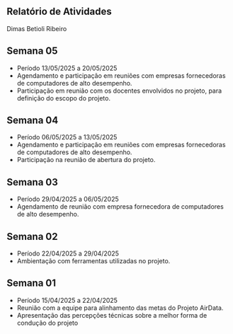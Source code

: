 ## Relatório de Atividades

Dimas Betioli Ribeiro

## Semana 05

- Período 13/05/2025 a 20/05/2025
- Agendamento e participação em reuniões com empresas fornecedoras de computadores de alto desempenho.
- Participação em reunião com os docentes envolvidos no projeto, para definição do escopo do projeto.

## Semana 04

- Período 06/05/2025 a 13/05/2025
- Agendamento e participação em reuniões com empresas fornecedoras de computadores de alto desempenho.
- Participação na reunião de abertura do projeto.

## Semana 03

- Período 29/04/2025 a 06/05/2025
- Agendamento de reunião com empresa fornecedora de computadores de alto desempenho.

## Semana 02

- Período 22/04/2025 a 29/04/2025
- Ambientação com ferramentas utilizadas no projeto.

##  Semana 01

- Período 15/04/2025 a 22/04/2025
- Reunião com a equipe para alinhamento das metas do Projeto AirData.
- Apresentação das percepções técnicas sobre a melhor forma de condução do projeto 
